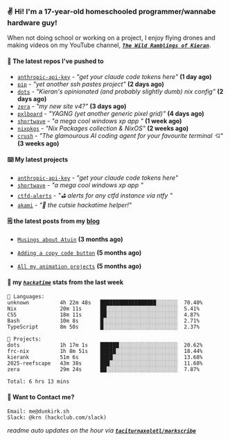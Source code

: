 ### ✌️ Hi! I'm a 17-year-old homeschooled programmer/wannabe hardware guy!

When not doing school or working on a project, I enjoy flying drones and making videos on my YouTube channel, [**_`The Wild Ramblings of Kieran`_**](https://youtube.com/@kieran.rambles).

#### 👷 The latest repos I've pushed to

- [`anthropic-api-key`](https://github.com/taciturnaxolotl/anthropic-api-key) - _"get your claude code tokens here"_ **(1 day ago)**
- [`pip`](https://github.com/taciturnaxolotl/pip) - _"yet another ssh pastes project"_ **(2 days ago)**
- [`dots`](https://github.com/taciturnaxolotl/dots) - _"Kieran's opinionated (and probably slightly dumb) nix config"_ **(2 days ago)**
- [`zera`](https://github.com/taciturnaxolotl/zera) - _"my new site v4?"_ **(3 days ago)**
- [`pxlboard`](https://github.com/taciturnaxolotl/pxlboard) - _"YAGNG (yet another generic pixel grid)"_ **(4 days ago)**
- [`shortwave`](https://github.com/taciturnaxolotl/shortwave) - _"a mega cool windows xp app "_ **(1 week ago)**
- [`nixpkgs`](https://github.com/NixOS/nixpkgs) - _"Nix Packages collection & NixOS"_ **(2 weeks ago)**
- [`crush`](https://github.com/charmbracelet/crush) - _"The glamourous AI coding agent for your favourite terminal 💘"_ **(3 weeks ago)**

#### ⌨️ My latest projects

- [`anthropic-api-key`](https://github.com/taciturnaxolotl/anthropic-api-key) - _"get your claude code tokens here"_
- [`shortwave`](https://github.com/taciturnaxolotl/shortwave) - _"a mega cool windows xp app "_
- [`ctfd-alerts`](https://github.com/taciturnaxolotl/ctfd-alerts) - _"⛳ alerts for any ctfd instance via ntfy "_
- [`akami`](https://github.com/taciturnaxolotl/akami) - _"🌷 the cutsie hackatime helper!"_

#### 🗒️ the latest posts from my [blog](https://dunkirk.sh)

- [`Musings about Atuin`](https://dunkirk.sh/blog/atuin/) **(3 months ago)**

- [`Adding a copy code button`](https://dunkirk.sh/blog/adding-a-copy-button/) **(5 months ago)**

- [`All my animation projects`](https://dunkirk.sh/blog/my-animations/) **(5 months ago)**



#### 📡 my [_`hackatime`_](https://waka.hackclub.com) stats from the last week

```text
💾 Languages:
unknown          4h 22m 48s   ██████████████████░░░░░░░  70.40%
Nix              20m 11s      ██░░░░░░░░░░░░░░░░░░░░░░░  5.41%
CSS              18m 11s      ██░░░░░░░░░░░░░░░░░░░░░░░  4.87%
Bash             10m 8s       █░░░░░░░░░░░░░░░░░░░░░░░░  2.71%
TypeScript       8m 50s       █░░░░░░░░░░░░░░░░░░░░░░░░  2.37%

💼 Projects:
dots             1h 17m 1s    ██████░░░░░░░░░░░░░░░░░░░  20.62%
frc-nix          1h 8m 51s    █████░░░░░░░░░░░░░░░░░░░░  18.44%
kierank          51m 6s       ████░░░░░░░░░░░░░░░░░░░░░  13.68%
2025-reefscape   43m 38s      ███░░░░░░░░░░░░░░░░░░░░░░  11.68%
zera             29m 24s      ██░░░░░░░░░░░░░░░░░░░░░░░  7.87%

Total: 6 hrs 13 mins
```

#### 📮 Want to Contact me?

```text
Email: me@dunkirk.sh
Slack: @krn (hackclub.com/slack)
```

_readme auto updates on the hour via [**`taciturnaxolotl/markscribe`**](https://github.com/taciturnaxolotl/markscribe)_
